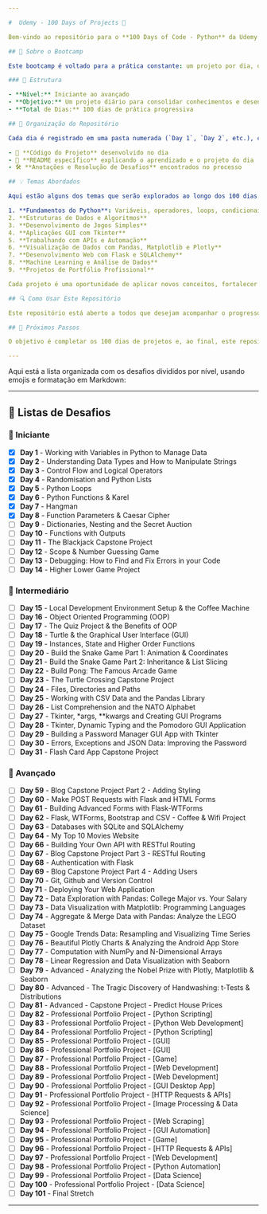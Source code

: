 ```yaml
---

#  Udemy - 100 Days of Projects 🐍

Bem-vindo ao repositório para o **100 Days of Code - Python** da Udemy! 🚀 Este curso, dividido em 100 dias, apresenta uma série de desafios e projetos práticos para aprender e dominar Python. Aqui, compartilho minha jornada, documentando cada dia de aprendizado. 🎓

## 📘 Sobre o Bootcamp

Este bootcamp é voltado para a prática constante: um projeto por dia, desde o nível iniciante até avançado. Cada dia traz um novo conceito, abrangendo desde fundamentos da linguagem até desenvolvimento web e análise de dados. 

### 📌 Estrutura

- **Nível:** Iniciante ao avançado 
- **Objetivo:** Um projeto diário para consolidar conhecimentos e desenvolver habilidades em Python 🧠
- **Total de Dias:** 100 dias de prática progressiva

## 📂 Organização do Repositório

Cada dia é registrado em uma pasta numerada (`Day 1`, `Day 2`, etc.), contendo:

- 📄 **Código do Projeto** desenvolvido no dia
- 📝 **README específico** explicando o aprendizado e o projeto do dia
- 🛠️ **Anotações e Resolução de Desafios** encontrados no processo

## 💡 Temas Abordados

Aqui estão alguns dos temas que serão explorados ao longo dos 100 dias:

1. **Fundamentos do Python**: Variáveis, operadores, loops, condicionais 🔄
2. **Estruturas de Dados e Algoritmos** 
3. **Desenvolvimento de Jogos Simples** 
4. **Aplicações GUI com Tkinter** 
5. **Trabalhando com APIs e Automação** 
6. **Visualização de Dados com Pandas, Matplotlib e Plotly** 
7. **Desenvolvimento Web com Flask e SQLAlchemy** 
8. **Machine Learning e Análise de Dados** 
9. **Projetos de Portfólio Profissional** 

Cada projeto é uma oportunidade de aplicar novos conceitos, fortalecer o aprendizado e construir habilidades práticas em programação.

## 🔍 Como Usar Este Repositório

Este repositório está aberto a todos que desejam acompanhar o progresso ou explorar os tópicos abordados. Sinta-se à vontade para navegar por cada pasta e aprender junto comigo! 

## 🎯 Próximos Passos

O objetivo é completar os 100 dias de projetos e, ao final, este repositório servirá como um portfólio que reflete o progresso e os conhecimentos adquiridos durante o curso. 💪

---
```


Aqui está a lista organizada com os desafios divididos por nível, usando emojis e formatação em Markdown:

---

## 💼 Listas de Desafios

### 📘 Iniciante

- [x] **Day 1** - Working with Variables in Python to Manage Data
- [x] **Day 2** - Understanding Data Types and How to Manipulate Strings
- [x] **Day 3** - Control Flow and Logical Operators
- [x] **Day 4** - Randomisation and Python Lists
- [x] **Day 5** - Python Loops
- [x] **Day 6** - Python Functions & Karel
- [x] **Day 7** - Hangman
- [x] **Day 8** - Function Parameters & Caesar Cipher
- [ ] **Day 9** - Dictionaries, Nesting and the Secret Auction
- [ ] **Day 10** - Functions with Outputs
- [ ] **Day 11** - The Blackjack Capstone Project
- [ ] **Day 12** - Scope & Number Guessing Game
- [ ] **Day 13** - Debugging: How to Find and Fix Errors in your Code
- [ ] **Day 14** - Higher Lower Game Project

### 📙 Intermediário

- [ ] **Day 15** - Local Development Environment Setup & the Coffee Machine
- [ ] **Day 16** - Object Oriented Programming (OOP)
- [ ] **Day 17** - The Quiz Project & the Benefits of OOP
- [ ] **Day 18** - Turtle & the Graphical User Interface (GUI)
- [ ] **Day 19** - Instances, State and Higher Order Functions
- [ ] **Day 20** - Build the Snake Game Part 1: Animation & Coordinates
- [ ] **Day 21** - Build the Snake Game Part 2: Inheritance & List Slicing
- [ ] **Day 22** - Build Pong: The Famous Arcade Game
- [ ] **Day 23** - The Turtle Crossing Capstone Project
- [ ] **Day 24** - Files, Directories and Paths
- [ ] **Day 25** - Working with CSV Data and the Pandas Library
- [ ] **Day 26** - List Comprehension and the NATO Alphabet
- [ ] **Day 27** - Tkinter, \*args, \*\*kwargs and Creating GUI Programs
- [ ] **Day 28** - Tkinter, Dynamic Typing and the Pomodoro GUI Application
- [ ] **Day 29** - Building a Password Manager GUI App with Tkinter
- [ ] **Day 30** - Errors, Exceptions and JSON Data: Improving the Password
- [ ] **Day 31** - Flash Card App Capstone Project

### 📕 Avançado

- [ ] **Day 59** - Blog Capstone Project Part 2 - Adding Styling
- [ ] **Day 60** - Make POST Requests with Flask and HTML Forms
- [ ] **Day 61** - Building Advanced Forms with Flask-WTForms
- [ ] **Day 62** - Flask, WTForms, Bootstrap and CSV - Coffee & Wifi Project
- [ ] **Day 63** - Databases with SQLite and SQLAlchemy
- [ ] **Day 64** - My Top 10 Movies Website
- [ ] **Day 66** - Building Your Own API with RESTful Routing
- [ ] **Day 67** - Blog Capstone Project Part 3 - RESTful Routing
- [ ] **Day 68** - Authentication with Flask
- [ ] **Day 69** - Blog Capstone Project Part 4 - Adding Users
- [ ] **Day 70** - Git, Github and Version Control
- [ ] **Day 71** - Deploying Your Web Application
- [ ] **Day 72** - Data Exploration with Pandas: College Major vs. Your Salary
- [ ] **Day 73** - Data Visualization with Matplotlib: Programming Languages
- [ ] **Day 74** - Aggregate & Merge Data with Pandas: Analyze the LEGO Dataset
- [ ] **Day 75** - Google Trends Data: Resampling and Visualizing Time Series
- [ ] **Day 76** - Beautiful Plotly Charts & Analyzing the Android App Store
- [ ] **Day 77** - Computation with NumPy and N-Dimensional Arrays
- [ ] **Day 78** - Linear Regression and Data Visualization with Seaborn
- [ ] **Day 79** - Advanced - Analyzing the Nobel Prize with Plotly, Matplotlib & Seaborn
- [ ] **Day 80** - Advanced - The Tragic Discovery of Handwashing: t-Tests & Distributions
- [ ] **Day 81** - Advanced - Capstone Project - Predict House Prices
- [ ] **Day 82** - Professional Portfolio Project - [Python Scripting]
- [ ] **Day 83** - Professional Portfolio Project - [Python Web Development]
- [ ] **Day 84** - Professional Portfolio Project - [Python Scripting]
- [ ] **Day 85** - Professional Portfolio Project - [GUI]
- [ ] **Day 86** - Professional Portfolio Project - [GUI]
- [ ] **Day 87** - Professional Portfolio Project - [Game]
- [ ] **Day 88** - Professional Portfolio Project - [Web Development]
- [ ] **Day 89** - Professional Portfolio Project - [Web Development]
- [ ] **Day 90** - Professional Portfolio Project - [GUI Desktop App]
- [ ] **Day 91** - Professional Portfolio Project - [HTTP Requests & APIs]
- [ ] **Day 92** - Professional Portfolio Project - [Image Processing & Data Science]
- [ ] **Day 93** - Professional Portfolio Project - [Web Scraping]
- [ ] **Day 94** - Professional Portfolio Project - [GUI Automation]
- [ ] **Day 95** - Professional Portfolio Project - [Game]
- [ ] **Day 96** - Professional Portfolio Project - [HTTP Requests & APIs]
- [ ] **Day 97** - Professional Portfolio Project - [Web Development]
- [ ] **Day 98** - Professional Portfolio Project - [Python Automation]
- [ ] **Day 99** - Professional Portfolio Project - [Data Science]
- [ ] **Day 100** - Professional Portfolio Project - [Data Science]
- [ ] **Day 101** - Final Stretch

---
